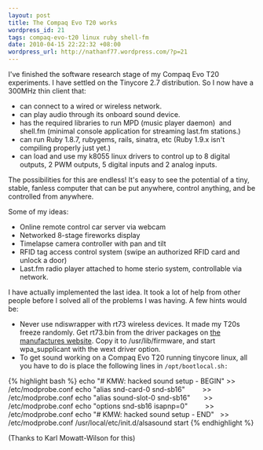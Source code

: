```yaml
---
layout: post
title: The Compaq Evo T20 works
wordpress_id: 21
tags: compaq-evo-t20 linux ruby shell-fm
date: 2010-04-15 22:22:32 +08:00
wordpress_url: http://nathanf77.wordpress.com/?p=21
---
```

I've finished the software research stage of my Compaq Evo T20 experiments.
I have settled on the Tinycore 2.7 distribution.
So I now have a 300MHz thin client that:

<ul>
	<li>can connect to a wired or wireless network.</li>
	<li>can play audio through its onboard sound device.</li>
	<li>has the required libraries to run MPD (music player daemon) 
	    and shell.fm (minimal console application for streaming last.fm stations.)</li>
	<li>can run Ruby 1.8.7, rubygems, rails, sinatra, etc (Ruby 1.9.x isn't compiling properly just yet.)</li>
	<li>can load and use my k8055 linux drivers to control up to 8 digital outputs, 2 PWM outputs,
	    5 digital inputs and 2 analog inputs.</li>
</ul>

The possibilities for this are endless! It's easy to see the potential of a tiny, stable, fanless computer
that can be put anywhere, control anything, and be controlled from anywhere.

Some of my ideas:

<ul>
	<li>Online remote control car server via webcam</li>
	<li>Networked 8-stage fireworks display</li>
	<li>Timelapse camera controller with pan and tilt</li>
	<li>RFID tag access control system (swipe an authorized RFID card and unlock a door)</li>
	<li>Last.fm radio player attached to home sterio system, controllable via network.</li>
</ul>
I have actually implemented the last idea.
It took a lot of help from other people before I solved all of the problems I was having. A few hints would be:

<ul>
	<li>Never use ndiswrapper with rt73 wireless devices. It made my T20s freeze randomly.
	    Get rt73.bin from the driver packages on
	    <a href="http://www.ralinktech.com/support.php?s=2">the manufactures website</a>.
	    Copy it to /usr/lib/firmware, and start wpa_supplicant with the wext driver option.</li>
	<li>To get sound working on a Compaq Evo T20 running tinycore linux,
	    all you have to do is place the following lines in <code>/opt/bootlocal.sh:</code></li>
</ul>

{% highlight bash %}
echo "# KMW: hacked sound setup - BEGIN" >> /etc/modprobe.conf
echo "alias snd-card-0 snd-sb16"         >> /etc/modprobe.conf
echo "alias sound-slot-0 snd-sb16"       >> /etc/modprobe.conf
echo "options snd-sb16 isapnp=0"         >> /etc/modprobe.conf
echo "# KMW: hacked sound setup - END"   >> /etc/modprobe.conf
/usr/local/etc/init.d/alsasound start
{% endhighlight %}

(Thanks to Karl Mowatt-Wilson for this)

